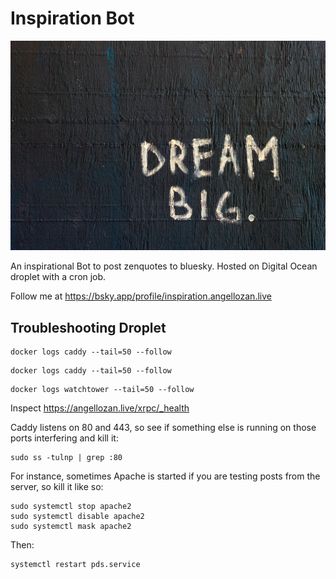 # Inspiration Bot

![Banner](banner.jpg)

An inspirational Bot to post zenquotes to bluesky. Hosted on Digital Ocean droplet with a cron job. 

Follow me at https://bsky.app/profile/inspiration.angellozan.live


## Troubleshooting Droplet

```
docker logs caddy --tail=50 --follow
```

```
docker logs caddy --tail=50 --follow
```

```
docker logs watchtower --tail=50 --follow
```

Inspect https://angellozan.live/xrpc/_health


Caddy listens on 80 and 443, so see if something else is running on those ports interfering and kill it:

```
sudo ss -tulnp | grep :80
```
For instance, sometimes Apache is started if you are testing posts from the server, so kill it like so:
```
sudo systemctl stop apache2
sudo systemctl disable apache2
sudo systemctl mask apache2
```

Then:

```
systemctl restart pds.service
```